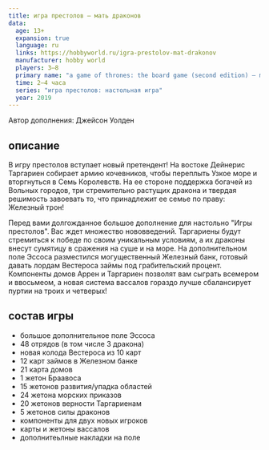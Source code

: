 ```yaml
---
title: игра престолов – мать драконов
data:
  age: 13+
  expansion: true
  language: ru
  links: https://hobbyworld.ru/igra-prestolov-mat-drakonov
  manufacturer: hobby world
  players: 3–8
  primary name: "a game of thrones: the board game (second edition) – mother of dragons"
  time: 2–4 часа
  series: "игра престолов: настольная игра"
  year: 2019
---
```


Автор дополнения: Джейсон Уолден

## описание

В игру престолов вступает новый претендент! На востоке Дейнерис Таргариен собирает армию кочевников, чтобы переплыть Узкое море и вторгнуться в Семь Королевств. На ее стороне поддержка богачей из Вольных городов, три стремительно растущих дракона и твердая решимость завоевать то, что принадлежит ее семье по праву: Железный трон!

Перед вами долгожданное большое дополнение для настольно "Игры престолов". Вас ждет множество нововведений. Таргариены будут стремиться к победе по своим уникальным условиям, а их драконы внесут сумятицу в сражения на суше и на море. На дополнительном поле Эссоса разместился могущественный Железный банк, готовый давать лордам Вестероса займы под грабительский процент. Компоненты домов Аррен и Таргариен позволят вам сыграть всемером и ввосьмеом, а новая система вассалов гораздо лучше сбалансирует пуртии на троих и четверых!

## состав игры

- большое дополнительное поле Эссоса
- 48 отрядов (в том числе 3 дракона)
- новая колода Вестероса из 10 карт
- 12 карт займов в Железном банке
- 21 карта домов
- 1 жетон Браавоса
- 15 жетонов развития/упадка областей
- 24 жетона морских приказов
- 20 жетонов верности Таргариенам
- 5 жетонов силы драконов
- компоненты для двух новых игроков
- карты и жетоны вассалов
- дополнитеьлные накладки на поле
